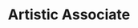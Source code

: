 ---
layout: company
name: Chris Aruffo
title: Artistic Associate
photo: /assets/images/Chris_Aruffo.jpg
bio: Dr. Christopher Aruffo has performed in and directed more than 60 plays in the US, the UK, and Canada. Currently based in Chicago, Chris has taught acting classes and workshops for more than 13 years, and is the author of A Rational Guide to Verse - Scansion Made Simple, a guide to Shakespearean language. He is a dialect coach and voiceover artist, and has recorded thirteen volumes of the Edgar Allan Poe Audiobook Collection. He earned his Master of Fine Arts in Acting Performance from the University of Florida and his Ph.D. from McMaster University.  Chris’s TEDx talk, explaining why people talk with an accent, can be seen on YouTube.
---